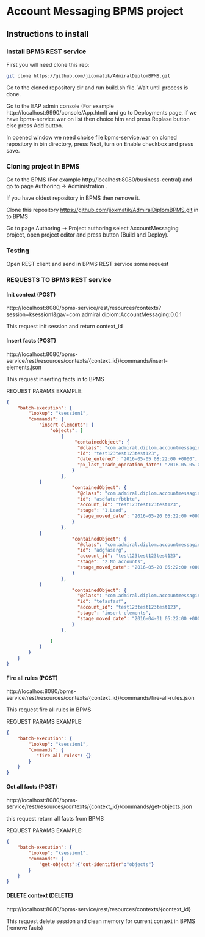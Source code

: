 # Account Messaging BPMS project

## Instructions to install

### Install BPMS REST service

First you will need clone this rep:
 ```sh
 git clone https://github.com/jioxmatik/AdmiralDiplomBPMS.git
 ```
Go to the cloned repository dir and run build.sh file. Wait until process is done.

Go to the EAP admin console (For example http://localhost:9990/console/App.html) and go to Deployments page, if we have bpms-service.war on list then choice him and press Replase button else press Add button.

In opened window we need choise file bpms-service.war on cloned repository in bin directory, press Next, turn on Enable checkbox and press save.

### Cloning project in BPMS

Go to the BPMS (For example http://localhost:8080/business-central) and go to page Authoring -> Administration .

If you have oldest repository in BPMS then remove it.

Clone this repository https://github.com/jioxmatik/AdmiralDiplomBPMS.git in to BPMS

Go to page Authoring -> Project authoring select AccountMessaging project, open project editor and press button (Build and Deploy).

### Testing

Open REST client and send in BPMS REST service some request 

### REQUESTS TO BPMS REST service

#### Init context (POST)

http://localhost:8080/bpms-service/rest/resources/contexts?session=ksession1&gav=com.admiral.diplom:AccountMessaging:0.0.1

This request init session and return context_id

#### Insert facts (POST)

http://localhost:8080/bpms-service/rest/resources/contexts/{context_id}/commands/insert-elements.json

This request inserting facts in to BPMS

REQUEST PARAMS EXAMPLE:

```json
{
    "batch-execution": {
        "lookup": "ksession1",
        "commands": {
            "insert-elements": {
                "objects": [
                    {
                         "containedObject": {
                          "@class": "com.admiral.diplom.accountmessaging.Account",
                          "id": "test123test123test123",
                          "date_entered": "2016-05-05 08:22:00 +0000",
                          "px_last_trade_operation_date": "2016-05-05 08:22:00 +0000"
                        }
                    },
		    {
                        "containedObject": {
                          "@class": "com.admiral.diplom.accountmessaging.PxCustomerStageAgregate",
                          "id": "asdfaterfbtbte",
                          "account_id": "test123test123test123",
                          "stage": "1.Lead",
                          "stage_moved_date": "2016-05-20 05:22:00 +0000",
                        }
                    },
 		    {
                        "containedObject": {
                          "@class": "com.admiral.diplom.accountmessaging.PxCustomerStageAgregate",
                          "id": "adgfaserg",
                          "account_id": "test123test123test123",
                          "stage": "2.No accounts",
                          "stage_moved_date": "2016-05-20 05:22:00 +0000",
                        }
                    },
 		    {
                        "containedObject": {
                          "@class": "com.admiral.diplom.accountmessaging.PxCustomerStageAgregate",
                          "id": "tefasfasf",
                          "account_id": "test123test123test123",
                          "stage": "insert-elements",
                          "stage_moved_date": "2016-04-01 05:22:00 +0000",
                        }
                    },

                ]
            }
        }
    }
}
```

#### Fire all rules (POST)

http://localhos:8080/bpms-service/rest/resources/contexts/{context_id}/commands/fire-all-rules.json

This request fire all rules in BPMS

REQUEST PARAMS EXAMPLE:

```json
{
    "batch-execution": {
        "lookup": "ksession1",
        "commands": {
           "fire-all-rules": {}
        }
    }
}
```

#### Get all facts (POST)

http://localhost:8080/bpms-service/rest/resources/contexts/{context_id}/commands/get-objects.json

this request return all facts from BPMS

REQUEST PARAMS EXAMPLE:

```json
{
    "batch-execution": {
        "lookup": "ksession1",
        "commands": {
            "get-objects":{"out-identifier":"objects"}
        }
    }
}
```

#### DELETE context (DELETE)

http://localhost:8080/bpms-service/rest/resources/contexts/{context_id}

This request delete session and clean memory for current context in BPMS (remove facts) 